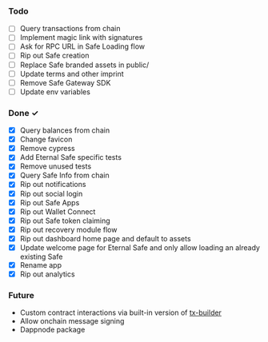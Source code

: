 ### Todo

- [ ] Query transactions from chain
- [ ] Implement magic link with signatures
- [ ] Ask for RPC URL in Safe Loading flow
- [ ] Rip out Safe creation
- [ ] Replace Safe branded assets in public/
- [ ] Update terms and other imprint
- [ ] Remove Safe Gateway SDK
- [ ] Update env variables

### Done ✓

- [x] Query balances from chain
- [x] Change favicon
- [x] Remove cypress
- [x] Add Eternal Safe specific tests
- [x] Remove unused tests
- [x] Query Safe Info from chain
- [x] Rip out notifications
- [x] Rip out social login
- [x] Rip out Safe Apps
- [x] Rip out Wallet Connect
- [x] Rip out Safe token claiming
- [x] Rip out recovery module flow
- [x] Rip out dashboard home page and default to assets
- [x] Update welcome page for Eternal Safe and only allow loading an already existing Safe
- [x] Rename app
- [x] Rip out analytics

### Future

- Custom contract interactions via built-in version of [tx-builder](https://github.com/safe-global/safe-react-apps/tree/development/apps/tx-builder)
- Allow onchain message signing
- Dappnode package
